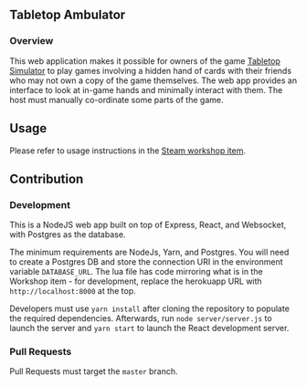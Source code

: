 ## Tabletop Ambulator

### Overview
This web application makes it possible for owners of the game [Tabletop Simulator](https://store.steampowered.com/app/286160/Tabletop_Simulator/)
to play games involving a hidden hand of cards with their friends who may not own a copy of the game themselves. The web
app provides an interface to look at in-game hands and minimally interact with them. The host must manually co-ordinate
some parts of the game.

## Usage
Please refer to usage instructions in the [Steam workshop item](https://steamcommunity.com/sharedfiles/filedetails/?id=2085044664).

## Contribution
### Development
This is a NodeJS web app built on top of Express, React, and Websocket, with Postgres as the database.

The minimum requirements are NodeJs, Yarn, and Postgres. You will need to create a Postgres DB and store the connection
URI in the environment variable `DATABASE_URL`. The lua file has code mirroring what is in the Workshop item - for
development, replace the herokuapp URL with `http://localhost:8000` at the top.

Developers must use `yarn install` after cloning the repository to populate the required dependencies. Afterwards, run
`node server/server.js` to launch the server and `yarn start` to launch the React development server.

### Pull Requests
Pull Requests must target the `master` branch.
